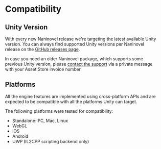 # Compatibility

## Unity Version
With every new Naninovel release we're targeting the latest available Unity version. You can always find supported Unity versions per Naninovel release on the [GitHub releases page](https://github.com/Elringus/NaninovelWeb/releases). 

In case you need an older Naninovel package, which supports some previous Unity version, please [contact the support](/support/) via a private message with your Asset Store invoice number.

## Platforms
All the engine features are implemented using cross-platform APIs and are expected to be compatible with all the platforms Unity can target. 

The following platforms were tested for compatibility:
* Standalone: PC, Mac, Linux
* WebGL
* iOS
* Android
* UWP (IL2CPP scripting backend only)
